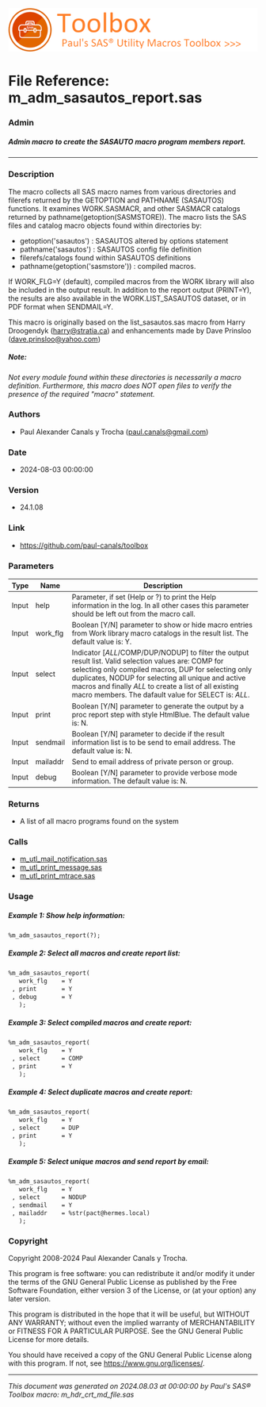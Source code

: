 [![../../misc/images/doc_header.png](../../misc/images/doc_header.png)](#)
# 
# File Reference: m_adm_sasautos_report.sas

### Admin

##### Admin macro to create the SASAUTO macro program members report.

***

### Description
The macro collects all SAS macro names from various directories and filerefs returned by the GETOPTION and PATHNAME (SASAUTOS) functions. It examines WORK.SASMACR, and other SASMACR catalogs returned by pathname(getoption(SASMSTORE)). The macro lists the SAS files and catalog macro objects found within directories by:

- getoption('sasautos') : SASAUTOS altered by options statement
- pathname('sasautos') : SASAUTOS config file definition
- filerefs/catalogs found within SASAUTOS definitions
- pathname(getoption('sasmstore')) : compiled macros.

 If WORK_FLG=Y (default), compiled macros from the WORK library will also be included in the output result. In addition to the report output (PRINT=Y), the results are also available in the WORK.LIST_SASAUTOS dataset, or in PDF format when SENDMAIL=Y.

 This macro is originally based on the list_sasautos.sas macro from Harry Droogendyk (harry@stratia.ca) and enhancements made by Dave Prinsloo (dave.prinsloo@yahoo.com)



##### *Note:*
*Not every module found within these directories is necessarily a macro definition. Furthermore, this macro does NOT open files to verify the presence of the required "macro" statement.*

### Authors
* Paul Alexander Canals y Trocha (paul.canals@gmail.com)

### Date
* 2024-08-03 00:00:00

### Version
* 24.1.08

### Link
* https://github.com/paul-canals/toolbox

### Parameters
| Type | Name | Description |
| ---- | ---- | ----------- |
| Input | help | Parameter, if set (Help or ?) to print the Help information in the log. In all other cases this parameter should be left out from the macro call. |
| Input | work_flg | Boolean [Y/N] parameter to show or hide macro entries from Work library macro catalogs in the result list. The default value is: Y. |
| Input | select | Indicator [_ALL_/COMP/DUP/NODUP] to filter the output result list. Valid selection values are: COMP for selecting only compiled macros, DUP for selecting only duplicates, NODUP for selecting all unique and active macros and finally _ALL_ to create a list of all existing macro members. The dafault value for SELECT is: _ALL_. |
| Input | print | Boolean [Y/N] parameter to generate the output by a proc report step with style HtmlBlue. The default value is: N. |
| Input | sendmail | Boolean [Y/N] parameter to decide if the result information list is to be send to email address. The default value is: N. |
| Input | mailaddr | Send to email address of private person or group. |
| Input | debug | Boolean [Y/N] parameter to provide verbose mode information. The default value is: N. |

### Returns
* A list of all macro programs found on the system

### Calls
* [m_utl_mail_notification.sas](m_utl_mail_notification.md)
* [m_utl_print_message.sas](m_utl_print_message.md)
* [m_utl_print_mtrace.sas](m_utl_print_mtrace.md)

### Usage

##### Example 1: Show help information:
```sas
%m_adm_sasautos_report(?);
```

##### Example 2: Select all macros and create report list:
```sas
%m_adm_sasautos_report(
   work_flg    = Y
 , print       = Y
 , debug       = Y
   );
```

##### Example 3: Select compiled macros and create report:
```sas
%m_adm_sasautos_report(
   work_flg    = Y
 , select      = COMP
 , print       = Y
   );
```

##### Example 4: Select duplicate macros and create report:
```sas
%m_adm_sasautos_report(
   work_flg    = Y
 , select      = DUP
 , print       = Y
   );
```

##### Example 5: Select unique macros and send report by email:
```sas
%m_adm_sasautos_report(
   work_flg    = Y
 , select      = NODUP
 , sendmail    = Y
 , mailaddr    = %str(pact@hermes.local)
   );
```

### Copyright
Copyright 2008-2024 Paul Alexander Canals y Trocha. 
 
This program is free software: you can redistribute it and/or modify 
it under the terms of the GNU General Public License as published by 
the Free Software Foundation, either version 3 of the License, or 
(at your option) any later version. 
 
This program is distributed in the hope that it will be useful, 
but WITHOUT ANY WARRANTY; without even the implied warranty of 
MERCHANTABILITY or FITNESS FOR A PARTICULAR PURPOSE. See the 
GNU General Public License for more details. 
 
You should have received a copy of the GNU General Public License 
along with this program. If not, see <https://www.gnu.org/licenses/>. 


***
*This document was generated on 2024.08.03 at 00:00:00 by Paul's SAS&reg; Toolbox macro: m_hdr_crt_md_file.sas*
